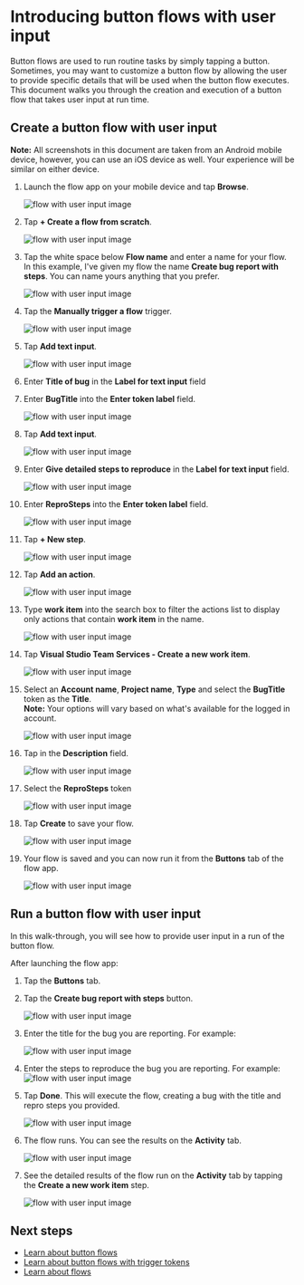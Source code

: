 <properties
    pageTitle="Learn how to automate repetitive tasks with button flows that take user input | Microsoft Flow"
    description="Microsoft Flow makes it easy automate repetitive tasks. Your flows can even take user input when running a repetitive task."
    services=""
    suite="flow"
    documentationCenter="na"
    authors="msftman"
    manager="anneta"
    editor=""
    tags=""/>

<tags
   ms.service="flow"
   ms.devlang="na"
   ms.topic="article"
   ms.tgt_pltfrm="na"
   ms.workload="na"
   ms.date="01/24/2017"
   ms.author="deonhe"/>


# Introducing button flows with user input 

Button flows are used to run routine tasks by simply tapping a button. Sometimes, you may want to customize a button flow by allowing the user to provide specific details that will be used when the button flow executes. This document walks you through the creation and execution of a button flow that takes user input at run time. 


## Create a button flow with user input  

**Note:** All screenshots in this document are taken from an Android mobile device, however, you can use an iOS device as well. Your experience will be similar on either device.  

1. Launch the flow app on your mobile device and tap **Browse**.  

	![flow with user input image](./media/button-flow-with-user-input-tokens/mt0.png)  
2. Tap **+ Create a flow from scratch**.  

	![flow with user input image](./media/button-flow-with-user-input-tokens/mt1.png)  
3. Tap the white space below **Flow name**  and enter a name for your flow. In this example, I've given my flow the name **Create bug report with steps**. You can name yours anything that you prefer.  

	![flow with user input image](./media/button-flow-with-user-input-tokens/mt2.png)  
4. Tap the **Manually trigger a flow** trigger.  

	![flow with user input image](./media/button-flow-with-user-input-tokens/mt3.png)  
5. Tap **Add text input**.  

	![flow with user input image](./media/button-flow-with-user-input-tokens/mt6.png)  
6. Enter **Title of bug** in the **Label for text input** field  
7. Enter **BugTitle** into the **Enter token label** field.  

	![flow with user input image](./media/button-flow-with-user-input-tokens/mt4.png)  
8. Tap **Add text input**.  

	![flow with user input image](./media/button-flow-with-user-input-tokens/mt6.png)  
9. Enter **Give detailed steps to reproduce** in the **Label for text input** field.  

	![flow with user input image](./media/button-flow-with-user-input-tokens/mt7.png)  
10. Enter **ReproSteps** into the **Enter token label** field.  

	![flow with user input image](./media/button-flow-with-user-input-tokens/mt8.png)  
11. Tap **+ New step**.  

	![flow with user input image](./media/button-flow-with-user-input-tokens/mt9.png)  
12. Tap **Add an action**.  

	![flow with user input image](./media/button-flow-with-user-input-tokens/mt9-addaction.png)  
13. Type **work item** into the search box to filter the actions list to display only actions that contain **work item** in the name.  

	![flow with user input image](./media/button-flow-with-user-input-tokens/mt10.png)  
14. Tap **Visual Studio Team Services - Create a new work item**.  

	![flow with user input image](./media/button-flow-with-user-input-tokens/mt11-create-item.png)  
15. Select an **Account name**, **Project name**, **Type** and select the **BugTitle** token as the **Title**.  
**Note:** Your options will vary based on what's available for the logged in account.  

	![flow with user input image](./media/button-flow-with-user-input-tokens/mt11.png)  
16. Tap in the **Description** field.  

	![flow with user input image](./media/button-flow-with-user-input-tokens/mt12.png)  
17. Select the **ReproSteps** token  

	![flow with user input image](./media/button-flow-with-user-input-tokens/mt13.png)  
18. Tap **Create** to save your flow.  

	![flow with user input image](./media/button-flow-with-user-input-tokens/mt13-save.png)  
19. Your flow is saved and you can now run it from the **Buttons** tab of the flow app.  

	![flow with user input image](./media/button-flow-with-user-input-tokens/mt14.png)  

## Run a button flow with user input
In this walk-through, you will see how to provide user input in a run of the button flow.  

After launching the flow app:  

1. Tap the **Buttons** tab.  
2. Tap the **Create bug report with steps** button.  

	![flow with user input image](./media/button-flow-with-user-input-tokens/runmt1.png)  
3. Enter the title for the bug you are reporting. For example:  

	![flow with user input image](./media/button-flow-with-user-input-tokens/runmt2.png)  
4. Enter the steps to reproduce the bug you are reporting. For example:  
	![flow with user input image](./media/button-flow-with-user-input-tokens/runmt3.png)  
5. Tap **Done**. This will execute the flow, creating a bug with the title and repro steps you provided.  

	![flow with user input image](./media/button-flow-with-user-input-tokens/runmt3-5.png)  
6. The flow runs. You can see the results on the **Activity** tab.  

	![flow with user input image](./media/button-flow-with-user-input-tokens/runmt5.png)  
7. See the detailed results of the flow run on the **Activity** tab by tapping the **Create a new work item** step.  

	![flow with user input image](./media/button-flow-with-user-input-tokens/runmt6.png)  

## Next steps

- [Learn about button flows](./introduction-to-button-flows.md)  
- [Learn about button flows with trigger tokens](./introduction-to-button-trigger-tokens.md)  
- [Learn about flows](./guided-learning/learning-introducing-flow.md)  
